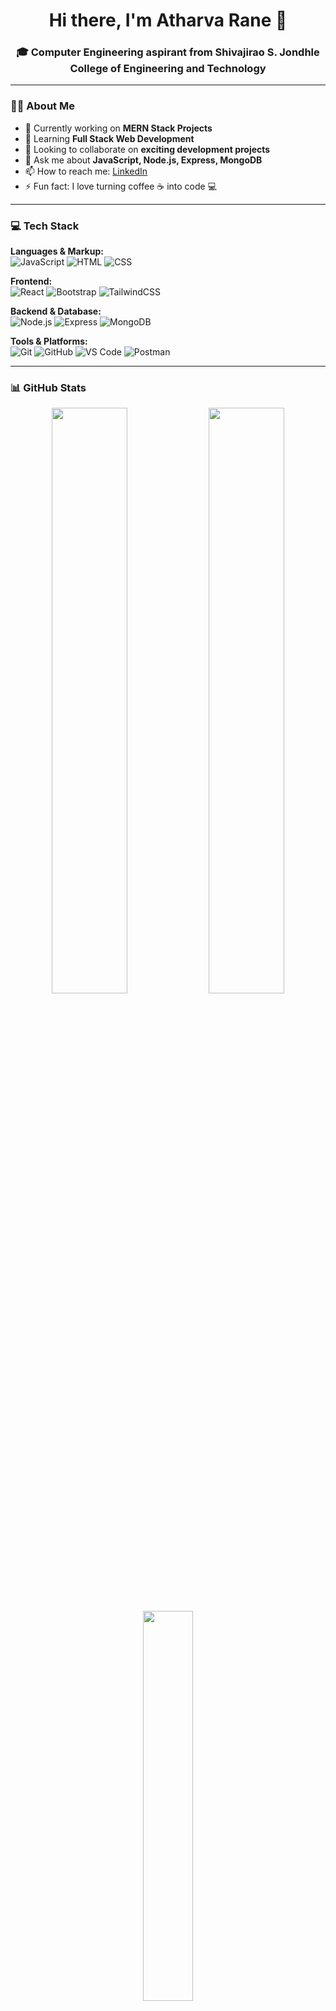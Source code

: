 <h1 align="center">Hi there, I'm Atharva Rane 👋</h1>
<h3 align="center">🎓 Computer Engineering aspirant from Shivajirao S. Jondhle College of Engineering and Technology</h3>

---

### 🧑‍💻 About Me

- 🔭 Currently working on **MERN Stack Projects**
- 🌱 Learning **Full Stack Web Development**
- 👯 Looking to collaborate on **exciting development projects**
- 💬 Ask me about **JavaScript, Node.js, Express, MongoDB**
- 📫 How to reach me: [LinkedIn](https://www.linkedin.com/in/atharvarane)
- ⚡ Fun fact: I love turning coffee ☕ into code 💻

---

### 💻 Tech Stack

**Languages & Markup:**  
![JavaScript](https://img.shields.io/badge/JavaScript-F7DF1E?style=flat&logo=javascript&logoColor=black)
![HTML](https://img.shields.io/badge/HTML5-E34F26?style=flat&logo=html5&logoColor=white)
![CSS](https://img.shields.io/badge/CSS3-1572B6?style=flat&logo=css3&logoColor=white)

**Frontend:**  
![React](https://img.shields.io/badge/React-61DAFB?style=flat&logo=react&logoColor=black)
![Bootstrap](https://img.shields.io/badge/Bootstrap-563D7C?style=flat&logo=bootstrap&logoColor=white)
![TailwindCSS](https://img.shields.io/badge/Tailwind_CSS-38B2AC?style=flat&logo=tailwind-css&logoColor=white)

**Backend & Database:**  
![Node.js](https://img.shields.io/badge/Node.js-339933?style=flat&logo=node.js&logoColor=white)
![Express](https://img.shields.io/badge/Express.js-000000?style=flat&logo=express&logoColor=white)
![MongoDB](https://img.shields.io/badge/MongoDB-4EA94B?style=flat&logo=mongodb&logoColor=white)

**Tools & Platforms:**  
![Git](https://img.shields.io/badge/Git-F05032?style=flat&logo=git&logoColor=white)
![GitHub](https://img.shields.io/badge/GitHub-181717?style=flat&logo=github&logoColor=white)
![VS Code](https://img.shields.io/badge/VS_Code-007ACC?style=flat&logo=visual-studio-code&logoColor=white)
![Postman](https://img.shields.io/badge/Postman-FF6C37?style=flat&logo=postman&logoColor=white)

---

### 📊 GitHub Stats

<p align="center">
  <img src="https://github-readme-stats.vercel.app/api?username=atharva-rane&show_icons=true&theme=radical" width="49%" />
  <img src="https://github-readme-streak-stats.herokuapp.com?user=atharva-rane&theme=radical" width="49%" />
</p>

<p align="center">
  <img src="https://github-readme-stats.vercel.app/api/top-langs/?username=atharva-rane&layout=compact&theme=radical" width="40%" />
</p>

---

### 📬 Connect with Me

<p align="center">
  <a href="https://www.linkedin.com/in/atharvarane">
    <img src="https://img.shields.io/badge/LinkedIn-0A66C2?style=for-the-badge&logo=linkedin&logoColor=white" />
  </a>
  <a href="https://x.com/atharvx_r">
    <img src="https://img.shields.io/badge/Twitter-000000?style=for-the-badge&logo=twitter&logoColor=white" />
  </a>
  <a href="mailto:raneatharva08@gmail.com">
    <img src="https://img.shields.io/badge/Gmail-D14836?style=for-the-badge&logo=gmail&logoColor=white" />
  </a>
</p>

---

<p align="center">Thanks for visiting my profile! 🌟</p>
